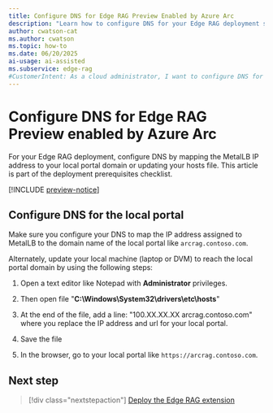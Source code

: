 ```yaml
---
title: Configure DNS for Edge RAG Preview Enabled by Azure Arc
description: "Learn how to configure DNS for your Edge RAG deployment so users and services can access the local portal using the correct domain name."
author: cwatson-cat
ms.author: cwatson
ms.topic: how-to
ms.date: 06/20/2025
ai-usage: ai-assisted
ms.subservice: edge-rag
#CustomerIntent: As a cloud administrator, I want to configure DNS for my Edge RAG deployment so that users and services can access the local portal using the correct domain name.
---
```


# Configure DNS for Edge RAG Preview enabled by Azure Arc

For your Edge RAG deployment, configure DNS by mapping the MetalLB IP address to your local portal domain or updating your hosts file. This article is part of the deployment prerequisites checklist.

[!INCLUDE [preview-notice](includes/preview-notice.md)]

## Configure DNS for the local portal

Make sure you configure your DNS to map the IP address assigned to MetalLB to the domain name of the local portal like `arcrag.contoso.com`.

Alternately, update your local machine (laptop or DVM) to reach the local portal domain by using the following steps:

1. Open a text editor like Notepad with **Administrator** privileges.

2. Then open file "**C:\Windows\System32\drivers\etc\hosts**"

3. At the end of the file, add a line: "100.XX.XX.XX arcrag.contoso.com" where you replace the IP address and url for your local portal.

4. Save the file

5. In the browser, go to your local portal like `https://arcrag.contoso.com`.

## Next step

> [!div class="nextstepaction"]
> [Deploy the Edge RAG extension](deploy.md)
